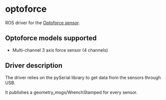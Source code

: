 # optoforce

ROS driver for the [Optoforce sensor](http://optoforce.com/3dsensor/).

## Optoforce models supported

- Multi-channel 3 axis force sensor (4 channels)

## Driver description

The driver relies on the pySerial library to get data from the sensors through USB.

It publishes a geometry_msgs/WrenchStamped for every sensor.


